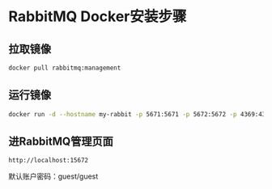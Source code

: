 # RabbitMQ Docker安装步骤

## 拉取镜像

```bash
docker pull rabbitmq:management
```

## 运行镜像

```bash
docker run -d --hostname my-rabbit -p 5671:5671 -p 5672:5672 -p 4369:4369 -p 25672:25672 -p 15671:15671 -p 15672:15672  --name okong-rabbit rabbitmq:management
```

## 进RabbitMQ管理页面

```text
http://localhost:15672
```

默认账户密码：guest/guest

